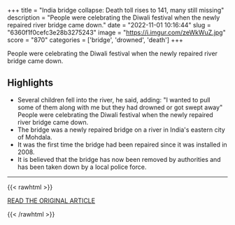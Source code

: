 +++
title = "India bridge collapse: Death toll rises to 141, many still missing"
description = "People were celebrating the Diwali festival when the newly repaired river bridge came down."
date = "2022-11-01 10:16:44"
slug = "6360f1f0cefc3e28b3275243"
image = "https://i.imgur.com/zeWkWuZ.jpg"
score = "870"
categories = ['bridge', 'drowned', 'death']
+++

People were celebrating the Diwali festival when the newly repaired river bridge came down.

## Highlights

- Several children fell into the river, he said, adding: "I wanted to pull some of them along with me but they had drowned or got swept away" People were celebrating the Diwali festival when the newly repaired river bridge came down.
- The bridge was a newly repaired bridge on a river in India's eastern city of Mohdala.
- It was the first time the bridge had been repaired since it was installed in 2008.
- It is believed that the bridge has now been removed by authorities and has been taken down by a local police force.

---

{{< rawhtml >}}
  <p class="article-category">
    <a target="_blank" href="https://www.bbc.com/news/world-asia-india-63445154">READ THE ORIGINAL ARTICLE</a>
  </p>
{{< /rawhtml >}}
